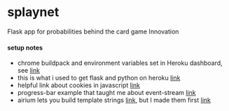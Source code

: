 # splaynet
Flask app for probabilities behind the card game Innovation 

#### setup notes
* chrome buildpack and environment variables set in Heroku dashboard, see [link](https://medium.com/@mikelcbrowne/running-chromedriver-with-python-selenium-on-heroku-acc1566d161c)
* this is what i used to get flask and python on heroku [link](https://dev.to/techparida/how-to-deploy-a-flask-app-on-heroku-heb)
* helpful link about cookies in javascript [link](https://stackoverflow.com/questions/14573223/set-cookie-and-get-cookie-with-javascript)
* progress-bar example that taught me about event-stream [link](https://gist.github.com/vulcan25/52fe1ba5860d0a0448d99fc74428123e)
* airium lets you build template strings [link](https://pypi.org/project/airium/), but I made them first [link](https://getbootstrap.com/docs/5.0/components/accordion/)
